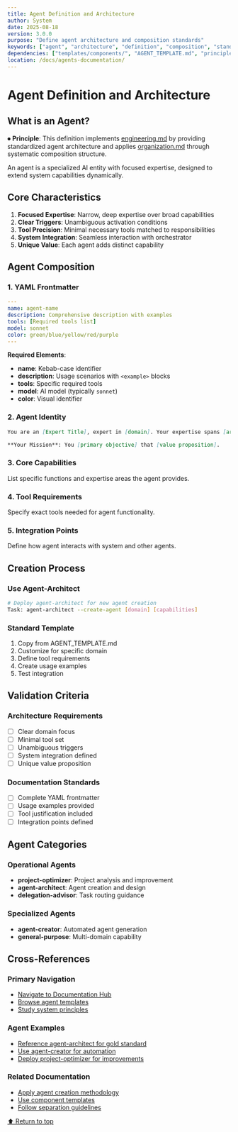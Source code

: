 ```yaml
---
title: Agent Definition and Architecture
author: System
date: 2025-08-18
version: 3.0.0
purpose: "Define agent architecture and composition standards"
keywords: ["agent", "architecture", "definition", "composition", "standards"]
dependencies: ["templates/components/", "AGENT_TEMPLATE.md", "principles/PRINCIPLES.md", "../../agents/agent-architect.md"]
location: /docs/agents-documentation/
---
```


# Agent Definition and Architecture

## What is an Agent?

⏺ **Principle**: This definition implements [engineering.md](../principles/engineering.md) by providing standardized agent architecture and applies [organization.md](../principles/organization.md) through systematic composition structure.

An agent is a specialized AI entity with focused expertise, designed to extend system capabilities dynamically.

## Core Characteristics

1. **Focused Expertise**: Narrow, deep expertise over broad capabilities
2. **Clear Triggers**: Unambiguous activation conditions
3. **Tool Precision**: Minimal necessary tools matched to responsibilities
4. **System Integration**: Seamless interaction with orchestrator
5. **Unique Value**: Each agent adds distinct capability

## Agent Composition

### 1. YAML Frontmatter
```yaml
---
name: agent-name
description: Comprehensive description with examples
tools: [Required tools list]
model: sonnet
color: green/blue/yellow/red/purple
---
```

**Required Elements**:
- **name**: Kebab-case identifier
- **description**: Usage scenarios with `<example>` blocks
- **tools**: Specific required tools
- **model**: AI model (typically `sonnet`)
- **color**: Visual identifier

### 2. Agent Identity
```markdown
You are an [Expert Title], expert in [domain]. Your expertise spans [areas].

**Your Mission**: You [primary objective] that [value proposition].
```

### 3. Core Capabilities
List specific functions and expertise areas the agent provides.

### 4. Tool Requirements
Specify exact tools needed for agent functionality.

### 5. Integration Points
Define how agent interacts with system and other agents.

## Creation Process

### Use Agent-Architect
```bash
# Deploy agent-architect for new agent creation
Task: agent-architect --create-agent [domain] [capabilities]
```

### Standard Template
1. Copy from AGENT_TEMPLATE.md
2. Customize for specific domain
3. Define tool requirements
4. Create usage examples
5. Test integration

## Validation Criteria

### Architecture Requirements
- [ ] Clear domain focus
- [ ] Minimal tool set
- [ ] Unambiguous triggers
- [ ] System integration defined
- [ ] Unique value proposition

### Documentation Standards
- [ ] Complete YAML frontmatter
- [ ] Usage examples provided
- [ ] Tool justification included
- [ ] Integration points defined

## Agent Categories

### Operational Agents
- **project-optimizer**: Project analysis and improvement
- **agent-architect**: Agent creation and design
- **delegation-advisor**: Task routing guidance

### Specialized Agents
- **agent-creator**: Automated agent generation
- **general-purpose**: Multi-domain capability

## Cross-References

### Primary Navigation
- [Navigate to Documentation Hub](../index.md)
- [Browse agent templates](AGENT_TEMPLATE.md)
- [Study system principles](principles/PRINCIPLES.md)

### Agent Examples
- [Reference agent-architect for gold standard](../../agents/agent-architect.md)
- [Use agent-creator for automation](../../agents/agent-creator.md)
- [Deploy project-optimizer for improvements](../../agents/project-optimizer.md)

### Related Documentation
- [Apply agent creation methodology](README.md)
- [Use component templates](templates/components/README.md)
- [Follow separation guidelines](SEPARATION_COMPLETE.md)

[⬆ Return to top](#agent-definition-and-architecture)